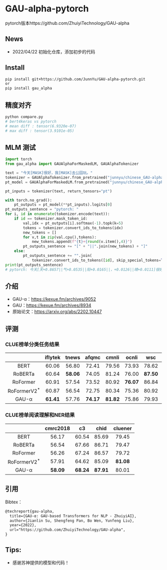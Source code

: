 # GAU-alpha-pytorch
pytorch版本https://github.com/ZhuiyiTechnology/GAU-alpha

## News
- 2022/04/22 初始化仓库，添加初步的代码 


## Install
```bash
pip install git+https://github.com/JunnYu/GAU-alpha-pytorch.git
or
pip install gau_alpha
```

## 精度对齐
```bash
python compare.py
# bert4keras vs pytorch
# mean diff : tensor(6.9320e-07)
# max diff : tensor(3.9101e-05)
```

## MLM 测试
```python
import torch
from gau_alpha import GAUAlphaForMaskedLM, GAUAlphaTokenizer

text = "今天[MASK]很好，我[MASK]去公园玩。"
tokenizer = GAUAlphaTokenizer.from_pretrained("junnyu/chinese_GAU-alpha-char_L-24_H-768")
pt_model = GAUAlphaForMaskedLM.from_pretrained("junnyu/chinese_GAU-alpha-char_L-24_H-768")

pt_inputs = tokenizer(text, return_tensors="pt")

with torch.no_grad():
    pt_outputs = pt_model(**pt_inputs).logits[0]
pt_outputs_sentence = "pytorch: "
for i, id in enumerate(tokenizer.encode(text)):
    if id == tokenizer.mask_token_id:
        val,idx = pt_outputs[i].softmax(-1).topk(k=5)
        tokens = tokenizer.convert_ids_to_tokens(idx)
        new_tokens = []
        for v,t in zip(val.cpu(),tokens):
            new_tokens.append(f"{t}+{round(v.item(),4)}")
        pt_outputs_sentence += "[" + "||".join(new_tokens) + "]"
    else:
        pt_outputs_sentence += "".join(
            tokenizer.convert_ids_to_tokens([id], skip_special_tokens=True))
print(pt_outputs_sentence)
# pytorch: 今天[天+0.8657||气+0.0535||阳+0.0165||，+0.0126||晴+0.0111]很好，我[要+0.4619||想+0.4352||又+0.0252||就+0.0157||跑+0.0064]去公园玩。
```


## 介绍

- GAU-α：https://kexue.fm/archives/9052
- GAU：https://kexue.fm/archives/8934
- 原始论文：https://arxiv.org/abs/2202.10447

## 评测

### CLUE榜单分类任务结果

|         | iflytek | tnews | afqmc | cmnli | ocnli | wsc | csl | 
| :-----: | :-----: | :---: | :---: | :---: | :---: | :---: | :---: | 
| BERT | 60.06 | 56.80 | 72.41 | 79.56 | 73.93 | 78.62 | 83.93 | 
| RoBERTa | 60.64 | **58.06** | 74.05 | 81.24 | 76.00 | **87.50** | 84.50 | 
| RoFormer | 60.91 | 57.54 | 73.52 | 80.92 | **76.07** | 86.84 | 84.63 | 
| RoFormerV2<sup>*</sup> | 60.87 | 56.54 | 72.75 | 80.34 | 75.36 | 80.92 | 84.67 | 
| GAU-α | **61.41** | 57.76 | **74.17** | **81.82** | 75.86 | 79.93 | **85.67** | 

### CLUE榜单阅读理解和NER结果

|         | cmrc2018 | c3 | chid | cluener |
| :-----: | :-----: | :---: | :---: | :---: | 
| BERT | 56.17 | 60.54 | 85.69 | 79.45 |
| RoBERTa | 56.54 | 67.66 | 86.71 | 79.47 |
| RoFormer | 56.26 | 67.24 | 86.57 | 79.72 |
| RoFormerV2<sup>*</sup> | 57.91 | 64.62 | 85.09 | **81.08** |
| GAU-α | **58.09** | **68.24** | **87.91** | 80.01 |

## 引用
Bibtex：

```tex
@techreport{gau-alpha,
  title={GAU-α: GAU-based Transformers for NLP - ZhuiyiAI},
  author={Jianlin Su, Shengfeng Pan, Bo Wen, Yunfeng Liu},
  year={2022},
  url="https://github.com/ZhuiyiTechnology/GAU-alpha",
}
```

## Tips:
- 感谢苏神提供的模型和代码！